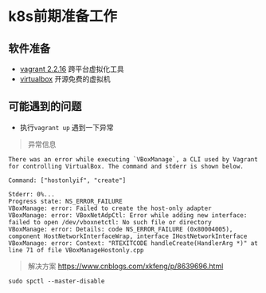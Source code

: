 # k8s前期准备工作

## 软件准备

* [vagrant 2.2.16](https://www.vagrantup.com/downloads) 跨平台虚拟化工具
* [virtualbox](https://www.virtualbox.org/wiki/Downloads) 开源免费的虚拟机

## 可能遇到的问题

* 执行`vagrant up` 遇到一下异常

> 异常信息

```shel
There was an error while executing `VBoxManage`, a CLI used by Vagrant
for controlling VirtualBox. The command and stderr is shown below.

Command: ["hostonlyif", "create"]

Stderr: 0%...
Progress state: NS_ERROR_FAILURE
VBoxManage: error: Failed to create the host-only adapter
VBoxManage: error: VBoxNetAdpCtl: Error while adding new interface: failed to open /dev/vboxnetctl: No such file or directory
VBoxManage: error: Details: code NS_ERROR_FAILURE (0x80004005), component HostNetworkInterfaceWrap, interface IHostNetworkInterface
VBoxManage: error: Context: "RTEXITCODE handleCreate(HandlerArg *)" at line 71 of file VBoxManageHostonly.cpp
```

> 解决方案 https://www.cnblogs.com/xkfeng/p/8639696.html

```shell
sudo spctl --master-disable
```

